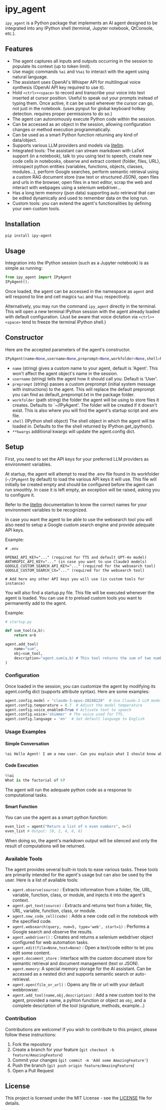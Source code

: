 
# ipy_agent

`ipy_agent` is a Python package that implements an AI agent designed to be integrated into any IPython shell (terminal, Jupyter notebook, QtConsole, etc.).

## Features

- The agent captures all inputs and outputs occurring in the session to populate its context (up to token limit). 
- Use magic commands `%ai` and `%%ai` to interact with the agent using natural language.
- The assistant uses OpenAI's Whisper API for multilingual voice synthesis (OpenAI API key required to use it).
- Hold `<ctrl>+<space>` to record and transcribe your voice into text inserted at cursor position. Useful to speak out your prompts instead of typing them. Once active, it can be used wherever the cursor can go, not just in the notebook. (uses pynput for global keyboard hotkey detection. requires proper permissions to do so.)
- The agent can autonomously execute Python code within the session.
- Can be accessed as an object in the session, allowing configuration changes or method execution programmatically.
- Can be used as a smart Python function returning any kind of data/object.
- Supports various LLM providers and models via [litellm](https://www.litellm.ai/).
- Integrated tools: The assistant can stream markdown with LaTeX support (in a notebook), talk to you using text to speech, create new code cells in notebooks, observe and extract content (folder, files, URL), introspect python entities (variables, functions, objects, classes, modules...), perform Google searches, perform semantic retrieval using a custom RAG document store (raw text or structured JSON), open files and urls in the browser, open files in a text editor, scrap the web and interact with webpages using a selenium webdriver...
- Has a long term memory (json data) supporting auto retrieval that can be edited dynamically and used to remember data on the long run. 
- Custom tools: you can extend the agent's functionalities by defining your own custom tools.

## Installation

```bash
pip install ipy-agent
```

## Usage

Integration into the IPython session (such as a Jupyter notebook) is as simple as running:

```python
from ipy_agent import IPyAgent
IPyAgent();
```

Once loaded, the agent can be accessed in the namespace as `agent` and will respond to line and cell magics `%ai` and `%%ai` respectively.

Alternatively, you may run the command `ipy_agent` directly in the terminal. This will open a new terminal IPython session with the agent already loaded with default configuration. (Just be aware that voice dictation via `<ctrl>+<space>` tend to freeze the terminal IPython shell.)

## Constructor

Here are the accepted parameters of the agent's constructor.

```python
IPyAgent(name=None,username=None,preprompt=None,workfolder=None,shell=None,**kwargs)
```

- `name` (string) gives a custom name to your agent, default is 'Agent'. This won't affect the agent object's name in the session.
- `username` (string) tells the agent how it should call you. Default is 'User'.
- `preprompt` (string) passes a custom preprompt (initial system message with instructions) to the agent. This will replace the default preprompt you can find as default_preprompt.txt in the package folder.
- `workfolder` (path string) the folder the agent will be using to store files it creates. Defaults to `~/IPyAgent'. The folder will be created if it doesn't exist. This is also where you will find the agent's startup script and .env file.
- `shell` (IPython shell object) The shell object in which the agent will be loaded in. Defaults to the the shell returned by IPython.get_ipython().
- `**kwargs` additional kwargs will update the agent.config dict.

## Setup

First, you need to set the API keys for your preferred LLM providers as environment variables.

At startup, the agent will attempt to read the .env file found in its workfolder (`~/IPyAgent` by default) to load the various API keys it will use.
This file will initially be created empty and should be configured before the agent can run smoothly. In case it is left empty, an exception will be raised, asking you to configure it.

Refer to the [litellm](https://www.litellm.ai/) documentation to know the correct names for your environment variables to be recognized.

In case you want the agent to be able to use the websearch tool you will also need to setup a Google custom search engine and provide adequate API keys.

Example:
```
# .env

OPENAI_API_KEY="..." (required for TTS and default GPT-4o model)
ANTHROPIC_API_KEY="..." (in case you want to use Claude3 models)
GOOGLE_CUSTOM_SEARCH_API_KEY="..." (required for the websearch tool)
GOOGLE_CUSTOM_SEARCH_CX="..." (required for the websearch tool)

# Add here any other API keys you will use (in custom tools for instance)

```

You will also find a startup.py file. This file will be executed whenever the agent is loaded. You can use it to preload custom tools you want to permanently add to the agent.

Example:

```python
# startup.py

def sum_tool(a,b):
    return a+b

agent.add_tool(
    name="sum",
    obj=sum_tool,
    description="agent.sum(a,b) # This tool returns the sum of two numbers a and b."
)
```

### Configuration

Once loaded in the session, you can customize the agent by modifying its agent.config dict (supports attribute syntax). Here are some examples:

```python
agent.config.model = "claude-3-opus-20240229"  # Use Claude-3 LLM model
agent.config.temperature = 0.7  # Adjust the model temperature
agent.config.voice_enabled=True # Activate text to speech
agent.config.voice='shimmer' # The voice used for TTS. 
agent.config.language = 'en'  # Set default language to English
```

### Usage Examples

#### Simple Conversation

```python
%ai Hello Agent! I am a new user. Can you explain what I should know about you?
```

#### Code Execution

```python
%%ai
What is the factorial of 6?
```
The agent will run the adequate python code as a response to computational tasks.

#### Smart Function

You can use the agent as a smart python function:

```python
even_list = agent("Return a list of n even numbers", n=5)
even_list # Output: [0, 2, 4, 6, 8]
```

When doing so, the agent's markdown output will be silenced and only the result of computations will be returned.

### Available Tools

The agent provides several built-in tools to ease various tasks. These tools are primarily intended for the agent's usage but can also be used by the user. Here is a list of available tools:

- `agent.observe(source)` : Extracts information from a folder, file, URL, variable, function, class, or module, and injects it into the agent's context.
- `agent.get_text(source)` : Extracts and returns text from a folder, file, URL, variable, function, class, or module.
- `agent.new_code_cell(code)` : Adds a new code cell in the notebook with the specified code.
- `agent.websearch(query, num=5, type='web', start=1)` : Performs a Google search and observe the results.
- `agent.webdriver()` : Creates and returns a selenium webdriver object configured for web automation tasks.
- `agent.edit(file=None,text=None)` : Open a text/code editor to let you edit some content.
- `agent.document_store` : Interface with the custom document store for semantic retrieval and document management (text or JSON).
- `agent.memory`: A special memory storage for the AI assistant. Can be accessed as a nested dict and supports semantic search or auto-retrieval.
- `agent.open(file_or_url)` : Opens any file or url with your default webbrowser.
- `agent.add_tool(name,obj,description)` : Add a new custom tool to the agent, provided a name, a pyhton function or object as `obj`, and a complete description of the tool (signature, methods, example...)

### Contribution

Contributions are welcome! If you wish to contribute to this project, please follow these instructions:

1. Fork the repository
2. Create a branch for your feature (`git checkout -b feature/AmazingFeature`)
3. Commit your changes (`git commit -m 'Add some AmazingFeature'`)
4. Push the branch (`git push origin feature/AmazingFeature`)
5. Open a Pull Request

## License

This project is licensed under the MIT License - see the [LICENSE](LICENSE) file for details.
